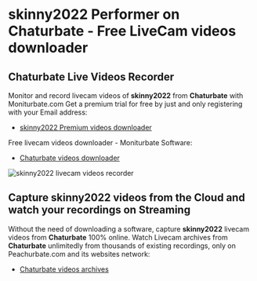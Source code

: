 # skinny2022 Performer on Chaturbate - Free LiveCam videos downloader

## Chaturbate Live Videos Recorder

Monitor and record livecam videos of **skinny2022** from **Chaturbate** with Moniturbate.com
Get a premium trial for free by just and only registering with your Email address:
* [skinny2022 Premium videos downloader](https://moniturbate.com/request-demo-licence-key.html)

Free livecam videos downloader - Moniturbate Software:
* [Chaturbate videos downloader](https://moniturbate.com/moniturbate-download-software.html)

![skinny2022 livecam videos recorder](https://peachurnet.com/templates/moniturbate-software.png)


## Capture skinny2022 videos from the Cloud and watch your recordings on Streaming

Without the need of downloading a software, capture **skinny2022** livecam videos from **Chaturbate** 100% online.
Watch Livecam archives from **Chaturbate** unlimitedly from thousands of existing recordings, only on Peachurbate.com and its websites network:
* [Chaturbate videos archives](https://peachurnet.com/)